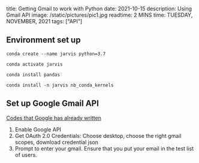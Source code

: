 title: Getting Gmail to work with Python
date: 2021-10-15
description: Using Gmail API
image: /static/pictures/pic1.jpg
readtime: 2 MINS
time: TUESDAY, NOVEMBER, 2021
tags: ["API"]

## Environment set up
`conda create --name jarvis python=3.7`

`conda activate jarvis`

`conda install pandas`

`conda install -n jarvis nb_conda_kernels`

## Set up Google Gmail API

[Codes that Google has already written](https://developers.google.com/gmail/api/quickstart/python)
1. Enable Google API
2. Get OAuth 2.0 Credentials: Choose desktop, choose the right gmail scopes, download credential json
3. Prompt to enter your gmail. Ensure that you put your email in the test list of users. 

